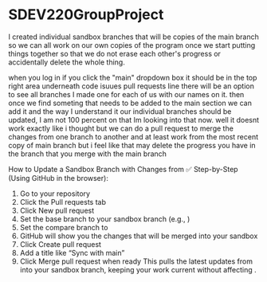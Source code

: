 # SDEV220GroupProject

I created individual sandbox branches that will be copies of the main branch so we can all work on our own copies of the program once we start putting things together so that we do not erase each other's progress or accidentally delete the whole thing.

when you log in if you click the "main" dropdown box it should be in the top right area underneath code isuues pull requests line there will be an option to see all branches I made one for each of us with our names on it.
then once we find someting that needs to be added to the main section we can add it and the way I understand it our individual branches should be updated, I am not 100 percent on that Im looking into that now.
well it doesnt work exactly like i thought but we can do a pull request to merge the changes from one branch to another and at least work from the most recent copy of main branch but i feel like that may delete the progress you have in the branch that you merge with the main branch

 How to Update a Sandbox Branch with Changes from 
✅ Step-by-Step (Using GitHub in the browser):
1. 	Go to your repository
2. 	Click the Pull requests tab
3. 	Click New pull request
4. 	Set the base branch to your sandbox branch (e.g., )
5. 	Set the compare branch to 
6. 	GitHub will show you the changes that will be merged into your sandbox
7. 	Click Create pull request
8. 	Add a title like “Sync with main”
9. 	Click Merge pull request when ready
This pulls the latest updates from  into your sandbox branch, keeping your work current without affecting .

